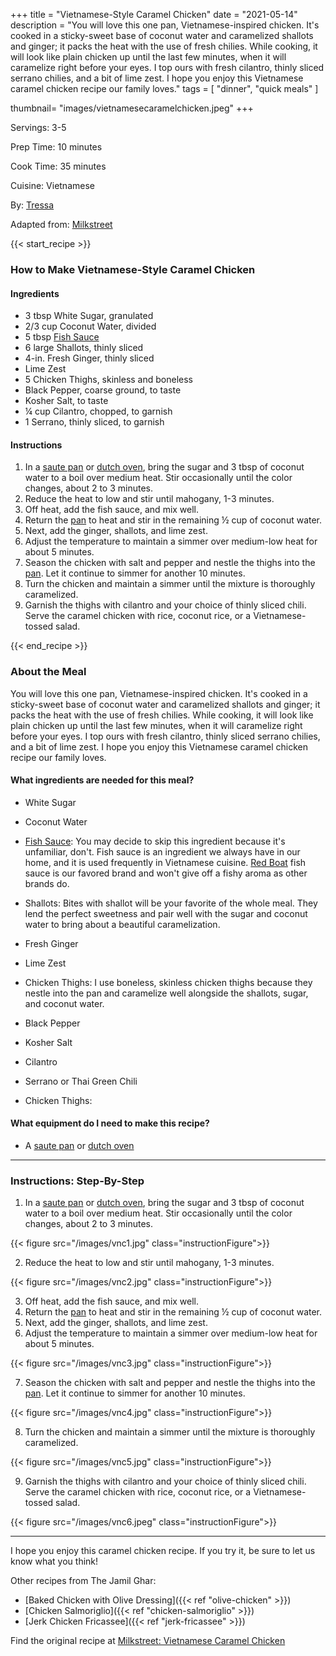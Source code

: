 +++
title = "Vietnamese-Style Caramel Chicken"
date = "2021-05-14"
description = "You will love this one pan, Vietnamese-inspired chicken. It's cooked in a sticky-sweet base of coconut water and caramelized shallots and ginger; it packs the heat with the use of fresh chilies. While cooking, it will look like plain chicken up until the last few minutes, when it will caramelize right before your eyes. I top ours with fresh cilantro, thinly sliced serrano chilies, and a bit of lime zest. I hope you enjoy this Vietnamese caramel chicken recipe our family loves."
tags = [
    "dinner",
    "quick meals"
]

thumbnail= "images/vietnamesecaramelchicken.jpeg"
+++

Servings: 3-5 <!--more-->

Prep Time: 10 minutes

Cook Time: 35 minutes

Cuisine: Vietnamese

By: [Tressa](https://www.jamilghar.com/about/)

Adapted from: [Milkstreet](https://www.177milkstreet.com/recipes/vietnamese-caramel-chicken)

{{< start_recipe >}}

### How to Make Vietnamese-Style Caramel Chicken 

#### Ingredients  

* 3 tbsp White Sugar, granulated  
* 2/3 cup Coconut Water, divided
* 5 tbsp [Fish Sauce](https://amzn.to/33GYOJj)
* 6 large Shallots, thinly sliced
* 4-in. Fresh Ginger, thinly sliced 
* Lime Zest 
* 5 Chicken Thighs, skinless and boneless
* Black Pepper, coarse ground, to taste
* Kosher Salt, to taste
* ¼ cup Cilantro, chopped, to garnish 
* 1 Serrano, thinly sliced, to garnish 

#### Instructions 

1. In a [saute pan](https://amzn.to/3yMZYQH) or [dutch oven](https://amzn.to/2VthKua), bring the sugar and 3 tbsp of coconut water to a boil over medium heat. Stir occasionally until the color changes, about 2 to 3 minutes. 
2. Reduce the heat to low and stir until mahogany, 1-3 minutes. 
3. Off heat, add the fish sauce, and mix well. 
4. Return the [pan](https://amzn.to/3yMZYQH) to heat and stir in the remaining ½ cup of coconut water.
5. Next, add the ginger, shallots, and lime zest. 
6. Adjust the temperature to maintain a simmer over medium-low heat for about 5 minutes. 
7. Season the chicken with salt and pepper and nestle the thighs into the [pan](https://amzn.to/3yMZYQH). Let it continue to simmer for another 10 minutes. 
8. Turn the chicken and maintain a simmer until the mixture is thoroughly caramelized. 
9. Garnish the thighs with cilantro and your choice of thinly sliced chili. Serve the caramel chicken with rice, coconut rice, or a Vietnamese-tossed salad. 

{{< end_recipe >}}

### About the Meal 

You will love this one pan, Vietnamese-inspired chicken. It's cooked in a sticky-sweet base of coconut water and caramelized shallots and ginger; it packs the heat with the use of fresh chilies. While cooking, it will look like plain chicken up until the last few minutes, when it will caramelize right before your eyes. I top ours with fresh cilantro, thinly sliced serrano chilies, and a bit of lime zest. I hope you enjoy this Vietnamese caramel chicken recipe our family loves.

#### What ingredients are needed for this meal?

* White Sugar 

* Coconut Water 

* [Fish Sauce](https://amzn.to/33GYOJj): You may decide to skip this ingredient because it's unfamiliar, don't. Fish sauce is an ingredient we always have in our home, and it is used frequently in Vietnamese cuisine. [Red Boat](https://amzn.to/3AO5rJ4) fish sauce is our favored brand and won't give off a fishy aroma as other brands do.

* Shallots: Bites with shallot will be your favorite of the whole meal. They lend the perfect sweetness and pair well with the sugar and coconut water to bring about a beautiful caramelization.

* Fresh Ginger

* Lime Zest 

* Chicken Thighs: I use boneless, skinless chicken thighs because they nestle into the pan and caramelize well alongside the shallots, sugar, and coconut water. 

* Black Pepper

* Kosher Salt

* Cilantro

* Serrano or Thai Green Chili

* Chicken Thighs: 

#### What equipment do I need to make this recipe?

* A [saute pan](https://amzn.to/3yMZYQH) or [dutch oven](https://amzn.to/2VthKua)

---- 

### Instructions: Step-By-Step 

1. In a [saute pan](https://amzn.to/3yMZYQH) or [dutch oven](https://amzn.to/2VthKua), bring the sugar and 3 tbsp of coconut water to a boil over medium heat. Stir occasionally until the color changes, about 2 to 3 minutes. 

{{< figure src="/images/vnc1.jpg" class="instructionFigure">}}

2. Reduce the heat to low and stir until mahogany, 1-3 minutes. 

{{< figure src="/images/vnc2.jpg" class="instructionFigure">}}

3. Off heat, add the fish sauce, and mix well. 
4. Return the [pan](https://amzn.to/3yMZYQH) to heat and stir in the remaining ½ cup of coconut water.
5. Next, add the ginger, shallots, and lime zest. 
6. Adjust the temperature to maintain a simmer over medium-low heat for about 5 minutes. 

{{< figure src="/images/vnc3.jpg" class="instructionFigure">}}

7. Season the chicken with salt and pepper and nestle the thighs into the [pan](https://amzn.to/3yMZYQH). Let it continue to simmer for another 10 minutes. 

{{< figure src="/images/vnc4.jpg" class="instructionFigure">}}

8. Turn the chicken and maintain a simmer until the mixture is thoroughly caramelized. 

{{< figure src="/images/vnc5.jpg" class="instructionFigure">}}

9. Garnish the thighs with cilantro and your choice of thinly sliced chili. Serve the caramel chicken with rice, coconut rice, or a Vietnamese-tossed salad. 

{{< figure src="/images/vnc6.jpeg" class="instructionFigure">}}

---- 

I hope you enjoy this caramel chicken recipe. If you try it, be sure to let us know what you think!

Other recipes from The Jamil Ghar:

* [Baked Chicken with Olive Dressing]({{< ref "olive-chicken" >}})
* [Chicken Salmoriglio]({{< ref "chicken-salmoriglio" >}})
* [Jerk Chicken Fricassee]({{< ref "jerk-fricassee" >}})

Find the original recipe at [Milkstreet: Vietnamese Caramel Chicken](https://www.177milkstreet.com/recipes/vietnamese-caramel-chicken)
